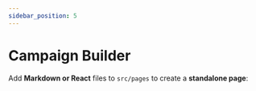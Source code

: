 ```yaml
---
sidebar_position: 5
---
```


# Campaign Builder

Add **Markdown or React** files to `src/pages` to create a **standalone page**:
